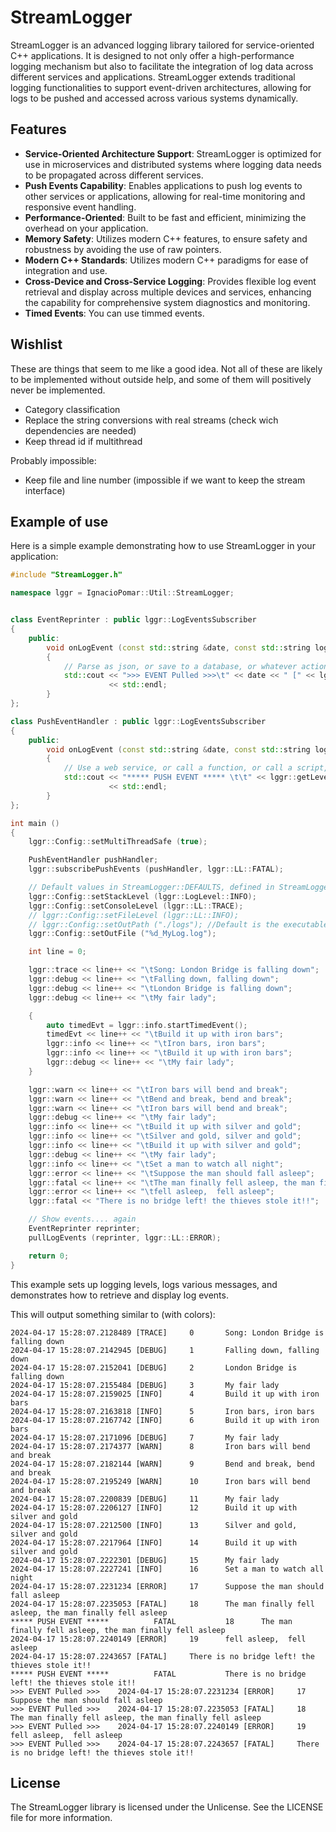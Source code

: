 # StreamLogger

StreamLogger is an advanced logging library tailored for service-oriented C++ applications. It is designed to not only offer a high-performance logging mechanism but also to facilitate the integration of log data across different services and applications.
StreamLogger extends traditional logging functionalities to support event-driven architectures, allowing for logs to be pushed and accessed across various systems dynamically.

## Features

- **Service-Oriented Architecture Support**: StreamLogger is optimized for use in microservices and distributed systems where logging data needs to be propagated across different services.
- **Push Events Capability**: Enables applications to push log events to other services or applications, allowing for real-time monitoring and responsive event handling.
- **Performance-Oriented**: Built to be fast and efficient, minimizing the overhead on your application.
- **Memory Safety**: Utilizes modern C++ features, to ensure safety and robustness by avoiding the use of raw pointers.
- **Modern C++ Standards**: Utilizes modern C++ paradigms for ease of integration and use.
- **Cross-Device and Cross-Service Logging**: Provides flexible log event retrieval and display across multiple devices and services, enhancing the capability for comprehensive system diagnostics and monitoring.
- **Timed Events**: You can use timmed events.

## Wishlist
These are things that seem to me like a good idea. Not all of these are likely to be implemented without outside help, and some of them will positively never be implemented.
- Category classification
- Replace the string conversions with real streams (check wich dependencies are needed)
- Keep thread id if multithread

Probably impossible:
- Keep file and line number (impossible if we want to keep the stream interface)

## Example of use

Here is a simple example demonstrating how to use StreamLogger in your application:

```cpp
#include "StreamLogger.h"

namespace lggr = IgnacioPomar::Util::StreamLogger;


class EventReprinter : public lggr::LogEventsSubscriber
{
	public:
		void onLogEvent (const std::string &date, const std::string logTxt, lggr::LogLevel logLevel) const
		{
			// Parse as json, or save to a database, or whatever action you want
			std::cout << ">>> EVENT Pulled >>>\t" << date << " [" << lggr::getLevelName (logLevel) << "]\t" << logTxt
			          << std::endl;
		}
};

class PushEventHandler : public lggr::LogEventsSubscriber
{
	public:
		void onLogEvent (const std::string &date, const std::string logTxt, lggr::LogLevel logLevel) const
		{
			// Use a web service, or call a function, or call a script, or whatever action you want
			std::cout << "***** PUSH EVENT ***** \t\t" << lggr::getLevelName (logLevel) << "\t\t" << logTxt
			          << std::endl;
		}
};

int main ()
{
	lggr::Config::setMultiThreadSafe (true);

	PushEventHandler pushHandler;
	lggr::subscribePushEvents (pushHandler, lggr::LL::FATAL);

	// Default values in StreamLogger::DEFAULTS, defined in StreamLoggerConsts.h
	lggr::Config::setStackLevel (lggr::LogLevel::INFO);
	lggr::Config::setConsoleLevel (lggr::LL::TRACE);
	// lggr::Config::setFileLevel (lggr::LL::INFO);
	// lggr::Config::setOutPath ("./logs"); //Default is the executable path
	lggr::Config::setOutFile ("%d_MyLog.log");

	int line = 0;

	lggr::trace << line++ << "\tSong: London Bridge is falling down";
	lggr::debug << line++ << "\tFalling down, falling down";
	lggr::debug << line++ << "\tLondon Bridge is falling down";
	lggr::debug << line++ << "\tMy fair lady";

	{
		auto timedEvt = lggr::info.startTimedEvent();
		timedEvt << line++ << "\tBuild it up with iron bars";
		lggr::info << line++ << "\tIron bars, iron bars";
		lggr::info << line++ << "\tBuild it up with iron bars";
		lggr::debug << line++ << "\tMy fair lady";
	}

	lggr::warn << line++ << "\tIron bars will bend and break";
	lggr::warn << line++ << "\tBend and break, bend and break";
	lggr::warn << line++ << "\tIron bars will bend and break";
	lggr::debug << line++ << "\tMy fair lady";
	lggr::info << line++ << "\tBuild it up with silver and gold";
	lggr::info << line++ << "\tSilver and gold, silver and gold";
	lggr::info << line++ << "\tBuild it up with silver and gold";
	lggr::debug << line++ << "\tMy fair lady";
	lggr::info << line++ << "\tSet a man to watch all night";
	lggr::error << line++ << "\tSuppose the man should fall asleep";
	lggr::fatal << line++ << "\tThe man finally fell asleep, the man finally fell asleep";
	lggr::error << line++ << "\tfell asleep,  fell asleep";
	lggr::fatal << "There is no bridge left! the thieves stole it!!";

	// Show events.... again
	EventReprinter reprinter;
	pullLogEvents (reprinter, lggr::LL::ERROR);

	return 0;
}
```
This example sets up logging levels, logs various messages, and demonstrates how to retrieve and display log events.

This will output something similar to (with colors):
```	
2024-04-17 15:28:07.2128489 [TRACE]     0       Song: London Bridge is falling down
2024-04-17 15:28:07.2142945 [DEBUG]     1       Falling down, falling down
2024-04-17 15:28:07.2152041 [DEBUG]     2       London Bridge is falling down
2024-04-17 15:28:07.2155484 [DEBUG]     3       My fair lady
2024-04-17 15:28:07.2159025 [INFO]      4       Build it up with iron bars
2024-04-17 15:28:07.2163818 [INFO]      5       Iron bars, iron bars
2024-04-17 15:28:07.2167742 [INFO]      6       Build it up with iron bars
2024-04-17 15:28:07.2171096 [DEBUG]     7       My fair lady
2024-04-17 15:28:07.2174377 [WARN]      8       Iron bars will bend and break
2024-04-17 15:28:07.2182144 [WARN]      9       Bend and break, bend and break
2024-04-17 15:28:07.2195249 [WARN]      10      Iron bars will bend and break
2024-04-17 15:28:07.2200839 [DEBUG]     11      My fair lady
2024-04-17 15:28:07.2206127 [INFO]      12      Build it up with silver and gold
2024-04-17 15:28:07.2212500 [INFO]      13      Silver and gold, silver and gold
2024-04-17 15:28:07.2217964 [INFO]      14      Build it up with silver and gold
2024-04-17 15:28:07.2222301 [DEBUG]     15      My fair lady
2024-04-17 15:28:07.2227241 [INFO]      16      Set a man to watch all night
2024-04-17 15:28:07.2231234 [ERROR]     17      Suppose the man should fall asleep
2024-04-17 15:28:07.2235053 [FATAL]     18      The man finally fell asleep, the man finally fell asleep
***** PUSH EVENT *****          FATAL           18      The man finally fell asleep, the man finally fell asleep
2024-04-17 15:28:07.2240149 [ERROR]     19      fell asleep,  fell asleep
2024-04-17 15:28:07.2243657 [FATAL]     There is no bridge left! the thieves stole it!!
***** PUSH EVENT *****          FATAL           There is no bridge left! the thieves stole it!!
>>> EVENT Pulled >>>    2024-04-17 15:28:07.2231234 [ERROR]     17      Suppose the man should fall asleep
>>> EVENT Pulled >>>    2024-04-17 15:28:07.2235053 [FATAL]     18      The man finally fell asleep, the man finally fell asleep
>>> EVENT Pulled >>>    2024-04-17 15:28:07.2240149 [ERROR]     19      fell asleep,  fell asleep
>>> EVENT Pulled >>>    2024-04-17 15:28:07.2243657 [FATAL]     There is no bridge left! the thieves stole it!!
```



## License
The StreamLogger library is licensed under the Unlicense. See the LICENSE file for more information.
